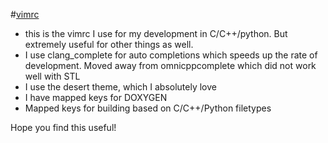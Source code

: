 #[vimrc](https://github.com/tbhaskar78/vimrc)

   - this is the vimrc I use for my development in C/C++/python. But extremely useful for other things as well.
   - I use clang_complete for auto completions which speeds up the rate of development. Moved away from omnicppcomplete which did not work well with STL
   - I use the desert theme, which I absolutely love
   - I have mapped keys for DOXYGEN
   - Mapped keys for building based on C/C++/Python filetypes

Hope you find this useful!
